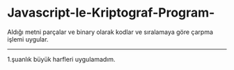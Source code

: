 # Javascript-le-Kriptograf-Program-
Aldığı metni parçalar ve binary olarak kodlar ve sıralamaya göre çarpma işlemi uygular.

--------------------------------
1.şuanlık büyük harfleri uygulamadım.
